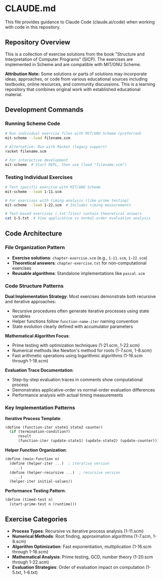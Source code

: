 # CLAUDE.md

This file provides guidance to Claude Code (claude.ai/code) when working with code in this repository.

## Repository Overview

This is a collection of exercise solutions from the book "Structure and Interpretation of Computer Programs" (SICP). The exercises are implemented in Scheme and are compatible with MIT/GNU Scheme.

**Attribution Note:** Some solutions or parts of solutions may incorporate ideas, approaches, or code from various educational sources including textbooks, online resources, and community discussions. This is a learning repository that combines original work with established educational material.

## Development Commands

### Running Scheme Code
```bash
# Run individual exercise files with MIT/GNU Scheme (preferred)
mit-scheme --load filename.scm

# Alternative: Run with Racket (legacy support)
racket filename.scm

# For interactive development
mit-scheme  # Start REPL, then use (load "filename.scm")
```

### Testing Individual Exercises
```bash
# Test specific exercise with MIT/GNU Scheme
mit-scheme --load 1-11.scm

# For exercises with timing analysis (like prime testing)
mit-scheme --load 1-22.scm  # Includes timing measurements

# Text-based exercises (.txt files) contain theoretical answers
cat 1-5.txt  # View applicative vs normal-order evaluation analysis
```

## Code Architecture

### File Organization Pattern
- **Exercise solutions**: `chapter-exercise.scm` (e.g., `1-11.scm`, `1-22.scm`)
- **Theoretical answers**: `chapter-exercise.txt` for non-computational exercises
- **Reusable algorithms**: Standalone implementations like `pascal.scm`

### Code Structure Patterns

**Dual Implementation Strategy**: Most exercises demonstrate both recursive and iterative approaches:
- Recursive procedures often generate iterative processes using state variables
- Helper functions follow `function-name-iter` naming convention
- State evolution clearly defined with accumulator parameters

**Mathematical Algorithm Focus**: 
- Prime testing with optimization techniques (1-21.scm, 1-22.scm)
- Numerical methods like Newton's method for roots (1-7.scm, 1-8.scm)
- Fast arithmetic operations using logarithmic algorithms (1-16.scm through 1-18.scm)

**Evaluation Trace Documentation**:
- Step-by-step evaluation traces in comments show computational process
- Demonstrates applicative-order vs normal-order evaluation differences
- Performance analysis with actual timing measurements

### Key Implementation Patterns

**Iterative Process Template**:
```scheme
(define (function-iter state1 state2 counter)
  (if (termination-condition?)
      result
      (function-iter (update-state1) (update-state2) (update-counter))))
```

**Helper Function Organization**:
```scheme
(define (main-function n)
  (define (helper-iter ...)  ; iterative version
    ...)
  (define (helper-recursive ...)  ; recursive version  
    ...)
  (helper-iter initial-values))
```

**Performance Testing Pattern**:
```scheme
(define (timed-test n)
  (start-prime-test n (runtime)))
```

## Exercise Categories

- **Process Types**: Recursive vs iterative process analysis (1-11.scm)
- **Numerical Methods**: Root finding, approximation algorithms (1-7.scm, 1-8.scm)
- **Algorithm Optimization**: Fast exponentiation, multiplication (1-16.scm through 1-18.scm)
- **Mathematical Analysis**: Prime testing, GCD, number theory (1-20.scm through 1-22.scm)
- **Evaluation Strategies**: Order of evaluation impact on computation (1-5.txt, 1-6.txt)